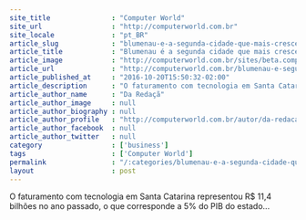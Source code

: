 ```yaml
---
site_title               : "Computer World"
site_url                 : "http://computerworld.com.br"
site_locale              : "pt_BR"
article_slug             : "blumenau-e-a-segunda-cidade-que-mais-cresce-no-brasil-na-area-de-ti"
article_title            : "Blumenau é a segunda cidade que mais cresce no Brasil, na área de TI"
article_image            : "http://computerworld.com.br/sites/beta.computerworld.com.br/files/news_articles/blumenau_foto_de_marcelo_martins_pmb.jpg"
article_url              : "http://computerworld.com.br/blumenau-e-segunda-cidade-que-mais-cresce-no-brasil-na-area-de-ti"
article_published_at     : "2016-10-20T15:50:32-02:00"
article_description      : "O faturamento com tecnologia em Santa Catarina representou R$ 11,4 bilhões no ano passado, o que corresponde a 5% do PIB do estado..."
article_author_name      : "Da Redaçã"
article_author_image     : null
article_author_biography : null
article_author_profile   : "http://computerworld.com.br/autor/da-redacao"
article_author_facebook  : null
article_author_twitter   : null
category                 : ['business']
tags                     : ['Computer World']
permalink                : "/:categories/blumenau-e-a-segunda-cidade-que-mais-cresce-no-brasil-na-area-de-ti/"
layout                   : post
---
```


O faturamento com tecnologia em Santa Catarina representou R$ 11,4 bilhões no ano passado, o que corresponde a 5% do PIB do estado...
